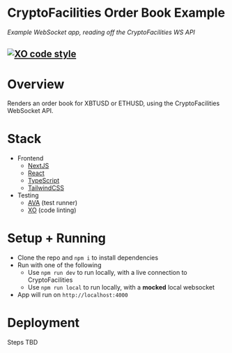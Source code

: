 # CryptoFacilities Order Book Example
_Example WebSocket app, reading off the CryptoFacilities WS API_

[![XO code style](https://img.shields.io/badge/code_style-XO-5ed9c7.svg)](https://github.com/xojs/xo)
---

# Overview
Renders an order book for XBTUSD or ETHUSD, using the CryptoFacilities WebSocket API.

# Stack
- Frontend
  - [NextJS](https://nextjs.org/)
  - [React](https://reactjs.org)
  - [TypeScript](https://www.typescriptlang.org/)
  - [TailwindCSS](https://tailwindcss.com/)
- Testing
  - [AVA](https://github.com/avajs/ava) (test runner)
  - [XO](https://github.com/xojs/xo) (code linting) 

# Setup + Running
- Clone the repo and `npm i` to install dependencies
- Run with one of the following
  - Use `npm run dev` to run locally, with a live connection to CryptoFacilities
  - Use `npm run local` to run locally, with a **mocked** local websocket
- App will run on `http://localhost:4000`

# Deployment
Steps TBD
